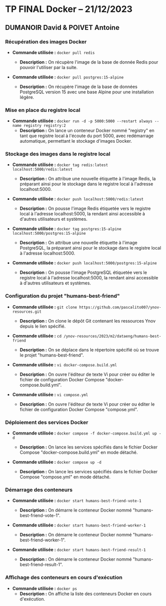 # TP FINAL Docker – 21/12/2023
## DUMANOIR David & POIVET Antoine

### Récupération des images Docker

- **Commande utilisée :** `docker pull redis`
  - **Description :** On récupère l'image de la base de donnée Redis pour pouvoir l'utiliser par la suite.

- **Commande utilisée :** `docker pull postgres:15-alpine`
  - **Description :** On récupère l'image de la base de données PostgreSQL version 15 avec une base Alpine pour une installation légère.

### Mise en place du registre local

- **Commande utilisée :** `docker run -d -p 5000:5000 --restart always --name registry registry:2`
  - **Description :** On lance un conteneur Docker nommé "registry" en tant que registre local à l'écoute du port 5000, avec redémarrage automatique, permettant le stockage d'images Docker.

### Stockage des images dans le registre local

- **Commande utilisée :** `docker tag redis:latest localhost:5000/redis:latest`
  - **Description :** On attribue une nouvelle étiquette à l'image Redis, la préparant ainsi pour le stockage dans le registre local à l'adresse localhost:5000.
- **Commande utilisée :** `docker push localhost:5000/redis:latest`
  - **Description :** On pousse l'image Redis étiquetée vers le registre local à l'adresse localhost:5000, la rendant ainsi accessible à d'autres utilisateurs et systèmes.

- **Commande utilisée :** `docker tag postgres:15-alpine localhost:5000/postgres:15-alpine`
  - **Description :** On attribue une nouvelle étiquette à l'image PostgreSQL, la préparant ainsi pour le stockage dans le registre local à l'adresse localhost:5000.
- **Commande utilisée :** `docker push localhost:5000/postgres:15-alpine`
  - **Description :** On pousse l'image PostgreSQL étiquetée vers le registre local à l'adresse localhost:5000, la rendant ainsi accessible à d'autres utilisateurs et systèmes.

### Configuration du projet "humans-best-friend"

- **Commande utilisée :** `git clone https://github.com/pascalito007/ynov-resources.git`
  - **Description :** On clone le dépôt Git contenant les ressources Ynov depuis le lien spécifié.
- **Commande utilisée :** `cd /ynov-resources/2023/m2/dataeng/humans-best-friend`
  - **Description :** On se déplace dans le répertoire spécifié où se trouve le projet "humans-best-friend".

- **Commande utilisée :** `vi docker-compose.build.yml`
  - **Description :** On ouvre l'éditeur de texte Vi pour créer ou éditer le fichier de configuration Docker Compose "docker-compose.build.yml".

- **Commande utilisée :** `vi compose.yml`
  - **Description :** On ouvre l'éditeur de texte Vi pour créer ou éditer le fichier de configuration Docker Compose "compose.yml".

### Déploiement des services Docker

- **Commande utilisée :** `docker compose -f docker-compose.build.yml up -d`
  - **Description :** On lance les services spécifiés dans le fichier Docker Compose "docker-compose.build.yml" en mode détaché.

- **Commande utilisée :** `docker compose up -d`
  - **Description :** On lance les services spécifiés dans le fichier Docker Compose "compose.yml" en mode détaché.

### Démarrage des conteneurs

- **Commande utilisée :** `docker start humans-best-friend-vote-1`
  - **Description :** On démarre le conteneur Docker nommé "humans-best-friend-vote-1".

- **Commande utilisée :** `docker start humans-best-friend-worker-1`
  - **Description :** On démarre le conteneur Docker nommé "humans-best-friend-worker-1".

- **Commande utilisée :** `docker start humans-best-friend-result-1`
  - **Description :** On démarre le conteneur Docker nommé "humans-best-friend-result-1".

### Affichage des conteneurs en cours d'exécution

- **Commande utilisée :** `docker ps`
  - **Description :** On affiche la liste des conteneurs Docker en cours d'exécution.
